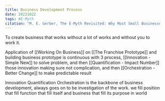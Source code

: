 ```yaml
---
title: Business Development Process
date: 20221022
tags: #E-Myth
citation: "M. E. Gerber, The E-Myth Revisited: Why Most Small Businesses Don’t Work and What to Do About It. Harper Collins, 2009."
---
```

To create business that works without a lot of works and without you to work it.

Application of [[Working On Business]] on [[The Franchise Prototype]] and building business prototype is continuous with 3 process, [[Innovation - Simple New]] to solve problem, and then [[Quantification - Impact Number]] those innovation making sure not complication, and then [[Orchestration - Better Change]] to make predictable result

Innovation Quantification Orchestration is the backbone of business development, always goes on to be investigation of the work.
we fill position that fill function that fill itself and business that fill its purpose in world